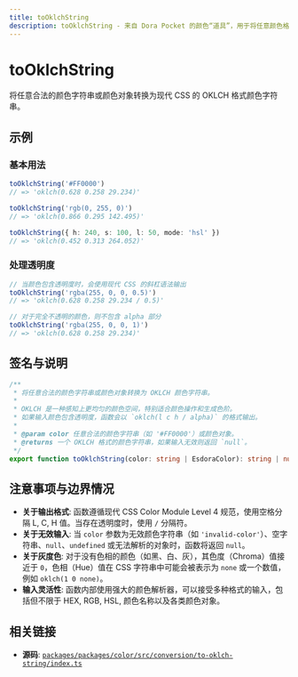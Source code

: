 ```yaml
---
title: toOklchString
description: toOklchString - 来自 Dora Pocket 的颜色“道具”，用于将任意颜色格式转换为 OKLCH 字符串。
---
```


# toOklchString

<!-- 1. 简介：一句话核心功能描述 -->

将任意合法的颜色字符串或颜色对象转换为现代 CSS 的 OKLCH 格式颜色字符串。

<!-- 2. 示例：由核心功能和从测试用例中提炼的场景组成 -->

## 示例

### 基本用法

```typescript
toOklchString('#FF0000')
// => 'oklch(0.628 0.258 29.234)'

toOklchString('rgb(0, 255, 0)')
// => 'oklch(0.866 0.295 142.495)'

toOklchString({ h: 240, s: 100, l: 50, mode: 'hsl' })
// => 'oklch(0.452 0.313 264.052)'
```

### 处理透明度

```typescript
// 当颜色包含透明度时，会使用现代 CSS 的斜杠语法输出
toOklchString('rgba(255, 0, 0, 0.5)')
// => 'oklch(0.628 0.258 29.234 / 0.5)'

// 对于完全不透明的颜色，则不包含 alpha 部分
toOklchString('rgba(255, 0, 0, 1)')
// => 'oklch(0.628 0.258 29.234)'
```

<!-- 3. 签名与说明：合并了签名、参数、返回值的唯一技术核心 -->

## 签名与说明

```typescript
/**
 * 将任意合法的颜色字符串或颜色对象转换为 OKLCH 颜色字符串。
 *
 * OKLCH 是一种感知上更均匀的颜色空间，特别适合颜色操作和生成色阶。
 * 如果输入颜色包含透明度，函数会以 `oklch(l c h / alpha)` 的格式输出。
 *
 * @param color 任意合法的颜色字符串（如 '#FF0000'）或颜色对象。
 * @returns 一个 OKLCH 格式的颜色字符串，如果输入无效则返回 `null`。
 */
export function toOklchString(color: string | EsdoraColor): string | null
```

<!-- 4. 注意事项与边界情况：建立用户信任 -->

## 注意事项与边界情况

- **关于输出格式**: 函数遵循现代 CSS Color Module Level 4 规范，使用空格分隔 L, C, H 值。当存在透明度时，使用 `/` 分隔符。
- **关于无效输入**: 当 `color` 参数为无效颜色字符串（如 `'invalid-color'`）、空字符串、`null`、`undefined` 或无法解析的对象时，函数将返回 `null`。
- **关于灰度色**: 对于没有色相的颜色（如黑、白、灰），其色度（Chroma）值接近于 `0`，色相（Hue）值在 CSS 字符串中可能会被表示为 `none` 或一个数值，例如 `oklch(1 0 none)`。
- **输入灵活性**: 函数内部使用强大的颜色解析器，可以接受多种格式的输入，包括但不限于 HEX, RGB, HSL, 颜色名称以及各类颜色对象。

<!-- 5. 相关链接：提供相关函数及源码的链接 -->

## 相关链接

- **源码**: [`packages/packages/color/src/conversion/to-oklch-string/index.ts`](https://github.com/esdora-js/esdora/blob/main/packages/packages/color/src/conversion/to-oklch-string/index.ts)
